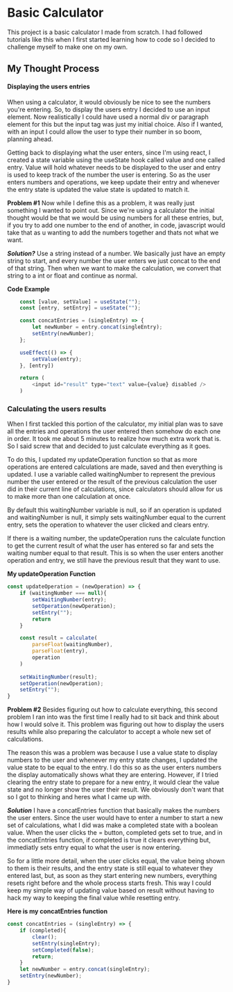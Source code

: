 # Basic Calculator
This project is a basic calculator I made from scratch. I had followed tutorials like this when I first started learning how to code so I decided to challenge myself to make one on my own.

## My Thought Process
#### Displaying the users entries
When using a calculator, it would obviously be nice to see the numbers you're entering. So, to display the users entry I decided to use an input element. Now realistically I could have used a normal div or paragraph element for this but the input tag was just my initial choice. Also if I wanted, with an input I could allow the user to type their number in so boom, planning ahead.

Getting back to displaying what the user enters, since I'm using react, I created a state variable using the useState hook called value and one called entry. Value will hold whatever needs to be displayed to the user and entry is used to keep track of the number the user is entering. So as the user enters numbers and operations, we keep update their entry and whenever the entry state is updated the value state is updated to match it. 

**Problem #1**
Now while I define this as a problem, it was really just something I wanted to point out. Since we're using a calculator the initial thought would be that we would be using numbers for all these entries, but, if you try to add one number to the end of another, in code, javascript would take that as u wanting to add the numbers together and thats not what we want.

_**Solution?**_
Use a string instead of a number. We basically just have an empty string to start, and every number the user enters we just concat to the end of that string. Then when we want to make the calculation, we convert that string to a int or float and continue as normal.

**Code Example**
```javascript
	const [value, setValue] = useState("");
	const [entry, setEntry] = useState("");

	const concatEntries = (singleEntry) => {
		let newNumber = entry.concat(singleEntry);
		setEntry(newNumber);
	};

	useEffect(() => {
		setValue(entry);
	}, [entry])

	return (
		<input id="result" type="text" value={value} disabled />
	)
```

### Calculating the users results
When I first tackled this portion of the calculator, my initial plan was to save all the entries and operations the user entered then somehow do each one in order. It took me about 5 minutes to realize how much extra work that is. So I said screw that and decided to just calculate everything as it goes.

To do this, I updated my updateOperation function so that as more operations are entered calculations are made, saved and then everything is updated. I use a variable called waitingNumber to represent the previous number the user entered or the result of the previous calculation the user did in their current line of calculations, since calculators should allow for us to make more than one calculation at once.

By default this waitingNumber variable is null, so if an operation is updated and waitingNumber is null, it simply sets waitingNumber equal to the current entry, sets the operation to whatever the user clicked and clears entry.

If there is a waiting number, the updateOperation runs the calculate function to get the current result of what the user has entered so far and sets the waiting number equal to that result. This is so when the user enters another operation and entry, we still have the previous result that they want to use.

**My updateOperation Function**
```javascript
const updateOperation = (newOperation) => {
	if (waitingNumber === null){
		setWaitingNumber(entry);
		setOperation(newOperation);
		setEntry("");
		return
	}

	const result = calculate(
		parseFloat(waitingNumber),
		parseFloat(entry),
		operation
	)
	
	setWaitingNumber(result);
	setOperation(newOperation);
	setEntry("");
}
```

**Problem #2**
Besides figuring out how to calculate everything, this second problem I ran into was the first time I really had to sit back and think about how I would solve it. This problem was figuring out how to display the users results while also preparing the calculator to accept a whole new set of calculations.

The reason this was a problem was because I use a value state to display numbers to the user and whenever my entry state changes, I updated the value state to be equal to the entry. I do this so as the user enters numbers the display automatically shows what they are entering. However, if I tried clearing the entry state to prepare for a new entry, it would clear the value state and no longer show the user their result. We obviously don't want that so I got to thinking and heres what I came up with.

_**Solution**_
I have a concatEntries function that basically makes the numbers the user enters. Since the user would have to enter a number to start a new set of calculations, what I did was make a completed state with a boolean value. When the user clicks the = button, completed gets set to true, and in the concatEntries function, if completed is true it clears everything but, immediatly sets entry equal to what the user is now entering.

So for a little more detail, when the user clicks equal, the value being shown to them is their results, and the entry state is still equal to whatever they entered last, but, as soon as they start entering new numbers, everything resets right before and the whole process starts fresh. This way I could keep my simple way of updating value based on result without having to hack my way to keeping the final value while resetting entry.

**Here is my concatEntries function**
```javascript
const concatEntries = (singleEntry) => {
	if (completed){
		clear();
		setEntry(singleEntry);
		setCompleted(false);
		return;
	}
	let newNumber = entry.concat(singleEntry);
	setEntry(newNumber);
}
```